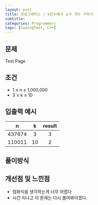 ```yaml
---
layout: post
title: 프로그래머스 | k진수에서 소수 개수 구하기
subtitle: 
categories: Programmers
tags: [CodingTest, C++]
---
```


## 문제
Test Page

## 조건

- 1 ≤ n ≤ 1,000,000
- 3 ≤ k ≤ 10


## 입출력 예시

  |n|k|result|
  |:--:|:--:|:--:|
  |437674|3|3|
  |110011|10|2|
  

## 풀이방식
 

## 개선점 및 느낀점
 - 점화식을 생각하는게 너무 어렵다
 - 시간 지나고 이 문제는 다시 풀어봐야겠다.
 
